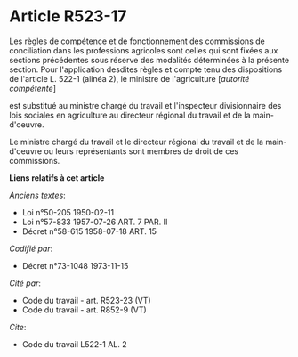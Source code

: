 # Article R523-17

Les règles de compétence et de fonctionnement des commissions de conciliation dans les professions agricoles sont celles qui
sont fixées aux sections précédentes sous réserve des modalités déterminées à la présente section. Pour l'application
desdites règles et compte tenu des dispositions de l'article L. 522-1 (alinéa 2), le ministre de l'agriculture [*autorité
compétente*]

est substitué au ministre chargé du travail et l'inspecteur divisionnaire des lois sociales en agriculture au directeur
régional du travail et de la main-d'oeuvre.

Le ministre chargé du travail et le directeur régional du travail et de la main-d'oeuvre ou leurs représentants sont membres
de droit de ces commissions.

**Liens relatifs à cet article**

_Anciens textes_:

  - Loi n°50-205 1950-02-11
  - Loi n°57-833 1957-07-26 ART. 7 PAR. II
  - Décret n°58-615 1958-07-18 ART. 15

_Codifié par_:

  - Décret n°73-1048 1973-11-15

_Cité par_:

  - Code du travail - art. R523-23 (VT)
  - Code du travail - art. R852-9 (VT)

_Cite_:

  - Code du travail L522-1 AL. 2

